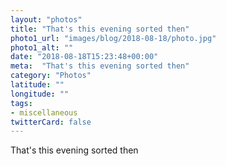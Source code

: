 ```yaml
---
layout: "photos"
title: "That's this evening sorted then"
photo1_url: "images/blog/2018-08-18/photo.jpg"
photo1_alt: ""
date: "2018-08-18T15:23:48+00:00"
meta:  "That's this evening sorted then"
category: "Photos"
latitude: ""
longitude: ""
tags:
- miscellaneous
twitterCard: false
---
```

That's this evening sorted then
